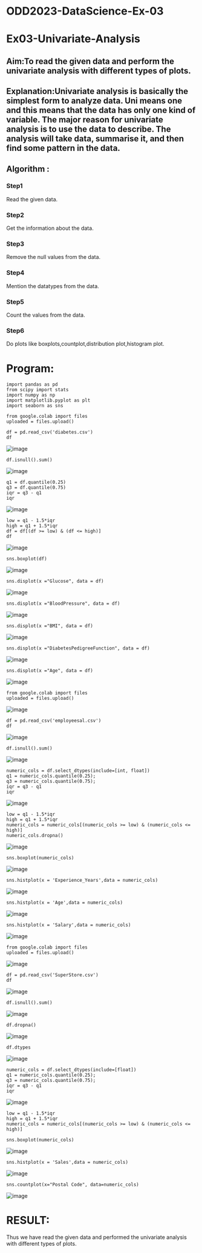 # ODD2023-DataScience-Ex-03
# Ex03-Univariate-Analysis
## Aim:To read the given data and perform the univariate analysis with different types of plots.

## Explanation:Univariate analysis is basically the simplest form to analyze data. Uni means one and this means that the data has only one kind of variable. The major reason for univariate analysis is to use the data to describe. The analysis will take data, summarise it, and then find some pattern in the data.

## Algorithm :
### Step1
Read the given data.
### Step2
Get the information about the data.
### Step3
Remove the null values from the data.
### Step4
Mention the datatypes from the data.
### Step5
Count the values from the data.
### Step6
Do plots like boxplots,countplot,distribution plot,histogram plot.

# Program:
```
import pandas as pd
from scipy import stats
import numpy as np
import matplotlib.pyplot as plt
import seaborn as sns
```

```
from google.colab import files
uploaded = files.upload()
```

```
df = pd.read_csv('diabetes.csv')
df
```
![image](https://github.com/mathes6112004/ODD2023-DataScience-Ex-03/assets/119477782/130a312e-9497-4834-b887-a05cdf54f7b0)

```
df.isnull().sum()
```
![image](https://github.com/mathes6112004/ODD2023-DataScience-Ex-03/assets/119477782/31813012-86f8-4163-afbd-7aabb79e9f42)

```
q1 = df.quantile(0.25)
q3 = df.quantile(0.75)
iqr = q3 - q1
iqr
```
![image](https://github.com/mathes6112004/ODD2023-DataScience-Ex-03/assets/119477782/29990d67-8354-45f0-9470-c6388dcae1c8)

```
low = q1 - 1.5*iqr
high = q1 + 1.5*iqr
df = df[(df >= low) & (df <= high)]
df
```
![image](https://github.com/mathes6112004/ODD2023-DataScience-Ex-03/assets/119477782/3bfd7985-d8c7-4bde-abb9-3f27eedd8995)

```
sns.boxplot(df)
```
![image](https://github.com/mathes6112004/ODD2023-DataScience-Ex-03/assets/119477782/c47fbd9b-05c4-4d32-8d91-885039d73568)

```
sns.displot(x ="Glucose", data = df)
```
![image](https://github.com/mathes6112004/ODD2023-DataScience-Ex-03/assets/119477782/337bb8bd-0815-40a8-b048-54229b1cf126)

```
sns.displot(x ="BloodPressure", data = df)
```
![image](https://github.com/mathes6112004/ODD2023-DataScience-Ex-03/assets/119477782/63e6ae17-cf7b-4053-a5f1-022266300f1f)

```
sns.displot(x ="BMI", data = df)
```
![image](https://github.com/mathes6112004/ODD2023-DataScience-Ex-03/assets/119477782/07abe57d-e723-42b5-8026-8b4ea6a8fca6)

```
sns.displot(x ="DiabetesPedigreeFunction", data = df)
```
![image](https://github.com/mathes6112004/ODD2023-DataScience-Ex-03/assets/119477782/20fb4b20-fa0e-4350-b871-d0d78f4fa3d5)

```
sns.displot(x ="Age", data = df)
```
![image](https://github.com/mathes6112004/ODD2023-DataScience-Ex-03/assets/119477782/22128721-148b-42b2-b698-180c6cb32597)

```
from google.colab import files
uploaded = files.upload()
```
![image](https://github.com/mathes6112004/ODD2023-DataScience-Ex-03/assets/119477782/f90a054f-4a70-49bf-9f21-a94f378e71ca)

```
df = pd.read_csv('employeesal.csv')
df
```
![image](https://github.com/mathes6112004/ODD2023-DataScience-Ex-03/assets/119477782/86dfe8db-e3d8-40b5-81b7-8bdb2db1a160)

```
df.isnull().sum()
```
![image](https://github.com/mathes6112004/ODD2023-DataScience-Ex-03/assets/119477782/3b3728a1-6d78-43c5-ad93-43b8f49ef0c8)

```
numeric_cols = df.select_dtypes(include=[int, float])
q1 = numeric_cols.quantile(0.25);
q3 = numeric_cols.quantile(0.75);
iqr = q3 - q1
iqr
```
![image](https://github.com/mathes6112004/ODD2023-DataScience-Ex-03/assets/119477782/a6869720-2d0f-4d77-8395-76ed0147e90f)

```
low = q1 - 1.5*iqr
high = q1 + 1.5*iqr
numeric_cols = numeric_cols[(numeric_cols >= low) & (numeric_cols <= high)]
numeric_cols.dropna()
```
![image](https://github.com/mathes6112004/ODD2023-DataScience-Ex-03/assets/119477782/99292a84-ea92-460a-833d-947a6c7a88a2)

```
sns.boxplot(numeric_cols)
```
![image](https://github.com/mathes6112004/ODD2023-DataScience-Ex-03/assets/119477782/fdb0ab9d-50c4-47ff-a623-6af911d9482b)

```
sns.histplot(x = 'Experience_Years',data = numeric_cols)
```
![image](https://github.com/mathes6112004/ODD2023-DataScience-Ex-03/assets/119477782/129bd710-4ace-46f6-af28-97640b708500)

```
sns.histplot(x = 'Age',data = numeric_cols)
```
![image](https://github.com/mathes6112004/ODD2023-DataScience-Ex-03/assets/119477782/402bc1e7-370d-4860-8394-3203681d4eb6)

```
sns.histplot(x = 'Salary',data = numeric_cols)
```
![image](https://github.com/mathes6112004/ODD2023-DataScience-Ex-03/assets/119477782/80929ec0-e544-42e9-94a7-15581a46f444)

```
from google.colab import files
uploaded = files.upload()
```
![image](https://github.com/mathes6112004/ODD2023-DataScience-Ex-03/assets/119477782/8a60b7cc-23ae-4846-aece-8c03d8fb82da)

```
df = pd.read_csv('SuperStore.csv')
df
```
![image](https://github.com/mathes6112004/ODD2023-DataScience-Ex-03/assets/119477782/64c69d00-b2e8-47c1-a4a4-4fd0ca80c22a)

```
df.isnull().sum()
```
![image](https://github.com/mathes6112004/ODD2023-DataScience-Ex-03/assets/119477782/5f1d1fc7-6ac7-4a75-bb3a-419c9e436e96)

```
df.dropna()
```
![image](https://github.com/mathes6112004/ODD2023-DataScience-Ex-03/assets/119477782/e8a35ed4-fb79-4427-b6ef-83b121ac4044)

```
df.dtypes
```
![image](https://github.com/mathes6112004/ODD2023-DataScience-Ex-03/assets/119477782/2e07fb98-221c-4630-a3cd-8a6add748e12)

```
numeric_cols = df.select_dtypes(include=[float])
q1 = numeric_cols.quantile(0.25);
q3 = numeric_cols.quantile(0.75);
iqr = q3 - q1
iqr
```
![image](https://github.com/mathes6112004/ODD2023-DataScience-Ex-03/assets/119477782/75080736-b6b5-4c01-a2fc-aa94930405c8)

```
low = q1 - 1.5*iqr
high = q1 + 1.5*iqr
numeric_cols = numeric_cols[(numeric_cols >= low) & (numeric_cols <= high)]
```
```
sns.boxplot(numeric_cols)
```
![image](https://github.com/mathes6112004/ODD2023-DataScience-Ex-03/assets/119477782/2c38555a-47cc-422f-ba34-ee0301826a04)

```
sns.histplot(x = 'Sales',data = numeric_cols)
```
![image](https://github.com/mathes6112004/ODD2023-DataScience-Ex-03/assets/119477782/83b2436b-11c3-4f58-90f1-ae08b81971e8)

```
sns.countplot(x="Postal Code", data=numeric_cols)
```
![image](https://github.com/mathes6112004/ODD2023-DataScience-Ex-03/assets/119477782/3544dcd1-fe26-4162-81f1-c36d89e974cd)

# RESULT:
Thus we have read the given data and performed the univariate analysis with different types of plots.























